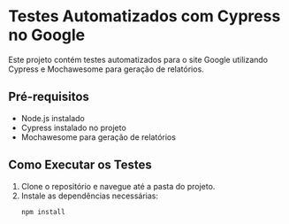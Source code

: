 # Testes Automatizados com Cypress no Google

Este projeto contém testes automatizados para o site Google utilizando Cypress e Mochawesome para geração de relatórios.

## Pré-requisitos
- Node.js instalado
- Cypress instalado no projeto
- Mochawesome para geração de relatórios

## Como Executar os Testes
1. Clone o repositório e navegue até a pasta do projeto.
2. Instale as dependências necessárias:
   ```bash
   npm install
